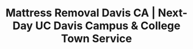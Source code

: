 ---
layout: location.njk
title: "Mattress Removal Davis CA | Next-Day UC Davis Campus & College Town Service"
permalink: "/mattress-removal/california/davis/"
description: "Professional mattress removal in Davis, CA serving 68,000+ residents and UC Davis students. Next-day pickup for college town, eco-friendly disposal through California's Bye Bye Mattress program. Call 720-263-6094."
keywords: ["mattress removal Davis CA", "mattress disposal Davis California", "Davis mattress pickup", "UC Davis mattress removal", "Yolo County mattress removal", "college town mattress service"]
city: "Davis"
state: "California" 
stateAbbr: "CA"
stateSlug: "california"
county: "Yolo"
phone: "720-263-6094"
tier: 3
coordinates: 
  lat: 38.5449
  lng: -121.7405

zipCodes:
  - "95616"
  - "95617"

neighborhoods:
  - name: "Downtown Davis"
    description: "Historic downtown core near UC Davis campus with shops, restaurants, and the iconic Bicycle Capital of America atmosphere"
    zipCodes: ["95616"]
  - name: "UC Davis Campus"
    description: "University of California Davis campus area serving 40,000+ students with academic buildings and research facilities"
    zipCodes: ["95616"]
  - name: "East Davis"
    description: "Diverse residential area including Davis Manor, Mace Ranch, Lake Alhambra Estates, and Wildhorse subdivisions"
    zipCodes: ["95616"]
  - name: "West Davis"
    description: "Eco-friendly neighborhoods including Village Homes solar community, Westwood, Evergreen, and Stonegate areas"
    zipCodes: ["95616"]
  - name: "North Davis"
    description: "Family neighborhoods north of Covell Boulevard including Covell Park, Senda Nueva, and Northstar developments"
    zipCodes: ["95616"]
  - name: "South Davis"
    description: "Residential area south of I-80 including Willowbank community with easy freeway access"
    zipCodes: ["95617"]
  - name: "Village Homes"
    description: "Pioneering eco-community known for solar-powered houses and sustainable living practices"
    zipCodes: ["95616"]
  - name: "Mace Ranch"
    description: "Popular East Davis subdivision with family homes and excellent schools near recreational facilities"
    zipCodes: ["95616"]
  - name: "Wildhorse"
    description: "Master-planned East Davis community with lakes, parks, and family-oriented amenities"
    zipCodes: ["95616"]
  - name: "Covell Park"
    description: "North Davis neighborhood with community park and family-friendly residential streets"
    zipCodes: ["95616"]
  - name: "Central Davis"
    description: "Established neighborhoods between downtown and UC Davis campus with tree-lined streets and vintage homes"
    zipCodes: ["95616"]
  - name: "Stonegate"
    description: "West Davis upscale neighborhood featuring Stonegate Lake and country club amenities"
    zipCodes: ["95616"]

pricing:
  oneItem: 125
  twoItems: 155
  threeItems: 180
  startingPrice: 125
  single: 125
  queen: 155
  king: 180

aboutService: "Davis' unique character as a college town centered around UC Davis creates distinctive service needs for its 68,000+ residents and 40,000+ university students. From sustainable Village Homes eco-community to student housing near campus and family neighborhoods like Mace Ranch, our service adapts to both academic year schedules and year-round residents. We understand a community where 80% of adults have college training. We also manage the logistics of frequent student moves and seasonal rental turnovers in America's Bicycle Capital."

whyChoose:
  - icon: "🎓"
    title: "College Town Expertise"
    description: "Specialized service for UC Davis campus area and student housing with flexible scheduling around academic calendars"
  - icon: "🚴"
    title: "Bicycle Capital Access"
    description: "Expert navigation of Davis' extensive bike infrastructure and eco-friendly community transportation systems"
  - icon: "🌱"
    title: "Sustainability Focus"
    description: "Supporting Davis' environmental leadership through California's Bye Bye Mattress recycling program and eco-friendly practices"

localRegulations: "California state law requires proper mattress disposal through certified recycling programs. Davis residents benefit from the California Mattress Recycling Council's Bye Bye Mattress program, with processing through Yolo County's Integrated Waste Management Division and Central Landfill. The $10.50 recycling fee supports environmental protection goals that align with Davis' sustainability leadership and UC Davis research initiatives."

nearbyCities:
  - name: "Sacramento"
    distance: 15
    slug: "sacramento"
    isSuburb: false
  - name: "West Sacramento" 
    distance: 8
    slug: "west-sacramento"
    isSuburb: false
  - name: "Woodland"
    distance: 8
    slug: "woodland"
    isSuburb: false

reviews:
  count: 4
  featured:
    - author: "Emily S."
      neighborhood: "UC Davis Campus"
      text: "Perfect for our student apartment move-out. They understood the university schedule and coordinated seamlessly with our lease timing and finals week constraints."
      rating: 5
    - author: "Michael R."
      neighborhood: "Village Homes"
      text: "Great service that aligns with our eco-community values. Professional team that respects our sustainable neighborhood and environmental commitments."
      rating: 5
    - author: "Jennifer K."
      neighborhood: "Mace Ranch"
      text: "Excellent coordination with our family schedule in East Davis. They navigated our neighborhood efficiently and worked around our children's activities."
      rating: 5
    - author: "David L."
      neighborhood: "Downtown Davis"
      text: "Reliable pickup in the heart of our bike-friendly downtown. They understood Davis' unique transportation culture and community character perfectly."
      rating: 5

faqs:
  - question: "Do you serve all Davis neighborhoods from UC Davis campus to Village Homes?"
    answer: "Yes, we provide comprehensive mattress removal service throughout Davis. This includes Downtown Davis, UC Davis Campus area, East Davis (Davis Manor, Mace Ranch, Lake Alhambra, Wildhorse), West Davis (Village Homes, Westwood, Evergreen, Stonegate), North Davis (Covell Park, Senda Nueva), South Davis (Willowbank), and all college town residential areas."
  
  - question: "Can you accommodate UC Davis student schedules and academic year timing?"
    answer: "Absolutely. We understand Davis' college town rhythm with 40,000+ UC Davis students and frequent residential turnover. Our next-day service coordinates with academic schedules, lease transitions, finals weeks, and summer break move-outs. These factors define this university community."

  - question: "Do you work with Davis' waste management and environmental programs?"
    answer: "Yes, we coordinate with Recology Davis and Yolo County's Integrated Waste Management Division. We participate in California's Bye Bye Mattress program. This supports Davis' environmental leadership goals and UC Davis sustainability research initiatives through proper recycling practices."

  - question: "How do you handle pickup in Davis' bike-friendly infrastructure and unique neighborhoods?"
    answer: "Our team is experienced with Davis' extensive bicycle infrastructure and diverse communities. These range from eco-friendly Village Homes solar houses to student housing near campus and family neighborhoods like Mace Ranch. We navigate the Bicycle Capital's unique transportation culture while respecting neighborhood character."

  - question: "What areas around UC Davis campus do you serve?"
    answer: "We serve all areas surrounding UC Davis. This includes student housing, research facilities, and residential neighborhoods within walking and biking distance of campus. We also serve downtown Davis core areas and all communities that support the university's 40,000+ student and employee population."

  - question: "Can you accommodate Davis' sustainability-focused community values?"
    answer: "Yes, we understand Davis' leadership in environmental sustainability. This includes communities like Village Homes and UC Davis research focus. Our exclusive participation in California's Bye Bye Mattress program ensures materials are properly recycled. We follow the high environmental standards this community expects."

pageContent:
  heroDescription: "A Bedder World provides reliable mattress removal service throughout Davis' college town and eco-friendly communities. We serve UC Davis campus student housing, sustainable Village Homes neighborhoods, and family areas like Mace Ranch. Our team handles pickup and disposal with next-day scheduling. Book online for immediate scheduling."
  
  aboutService: "Davis is a premier college town centered around UC Davis with unique service needs. We serve 68,000+ residents and 40,000+ university students across diverse communities. These include pioneering eco-communities like Village Homes, student housing near campus, and established family neighborhoods like Mace Ranch. Our service adapts to both academic year schedules and year-round residents. We understand a community where 80% of adults have college training. We also manage frequent student moves and seasonal rental turnovers in America's Bicycle Capital."

  serviceAreasIntro: "Our service adapts to Davis' diverse college town and residential communities. Downtown Davis requires coordination with university schedules and bike-friendly infrastructure. UC Davis Campus area serves student housing and academic facilities with academic year timing. East Davis includes family neighborhoods like Mace Ranch and Wildhorse with established residential needs. West Davis features eco-communities like Village Homes that require environmentally conscious service. Our team understands both student transient needs and permanent resident requirements."

  regulationsCompliance: "Our team maintains all required business licenses and comprehensive liability insurance. We comply with all Yolo County waste disposal regulations and work closely with Recology Davis. This ensures proper handling of all materials according to California environmental standards and Davis community sustainability expectations."

  environmentalImpact: "Davis' position as an environmental leader with UC Davis research initiatives and communities like Village Homes emphasizes sustainability and innovation. Our mattress removal service supports these community values through exclusive participation in California's Bye Bye Mattress program. We work with Yolo County's Central Landfill and regional partners to ensure materials are recycled rather than landfilled. This approach supports college town environmental goals. It also meets the high sustainability standards that define Davis community character."

  howItWorksScheduling: "Select next-day or scheduled pickup times that work around Davis' academic calendar and community schedules. We offer morning and afternoon time windows. We coordinate with university schedules, student move-outs, family activities, and the bike-friendly transportation culture of this unique college town."

  howItWorksService: "Our licensed team arrives on time, handles all lifting and loading, and protects your property during removal. We navigate Davis' diverse properties with specialized equipment and understanding of both college town and residential community requirements. This ranges from student housing near UC Davis campus to eco-friendly Village Homes solar houses and family neighborhoods like Mace Ranch."

  howItWorksDisposal: "Materials are transported to participating California Bye Bye Mattress program facilities including Yolo County Central Landfill. Here, mattresses are properly broken down and recycled according to state environmental standards. This process supports Davis' environmental leadership and UC Davis sustainability research through responsible waste management practices."

  sidebarStats:
    mattressesRemoved: "2,480"
---